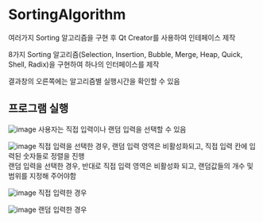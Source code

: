 # SortingAlgorithm
여러가지 Sorting 알고리즘을 구현 후 Qt Creator를 사용하여 인테페이스 제작

8가지 Sorting 알고리즘(Selection, Insertion, Bubble, Merge, Heap, Quick, Shell, Radix)을 
구현하여 하나의 인터페이스를 제작
   
결과창의 오른쪽에는 알고리즘별 실행시간을 확인할 수 있음

## 프로그램 실행

![image](https://user-images.githubusercontent.com/77111523/116788928-3b0ff180-aae7-11eb-9302-e7da9dcd22a1.png)
사용자는 직접 입력이나 랜덤 입력을 선택할 수 있음   


![image](https://user-images.githubusercontent.com/77111523/116788972-7c080600-aae7-11eb-92da-accef6a1f6db.png)
직접 입력을 선택한 경우, 랜덤 입력 영역은 비활성화되고, 직접 입력 칸에 입력된 숫자들로 정렬을 진행    
랜덤 입력을 선택한 경우, 반대로 직접 입력 영역은 비활성화 되고, 랜덤값들의 개수 및 범위를 지정해 주어야함




![image](https://user-images.githubusercontent.com/77111523/116789023-bd001a80-aae7-11eb-94d1-1d4747135eff.png)
직접 입력한 경우


![image](https://user-images.githubusercontent.com/77111523/116789054-f46ec700-aae7-11eb-82c5-e56eab76d315.png)
랜덤 입력한 경우
